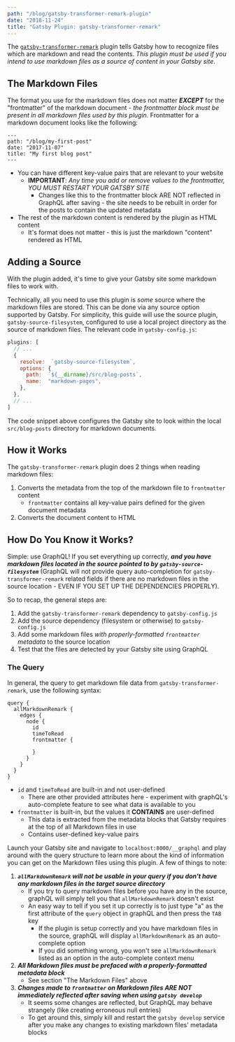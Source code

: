 ```yaml
---
path: "/blog/gatsby-transformer-remark-plugin"
date: "2018-11-24" 
title: "Gatsby Plugin: gatsby-transformer-remark"
---
```


The [`gatsby-transformer-remark`](https://www.gatsbyjs.org/docs/adding-markdown-pages/#transforming-markdown--gatsby-transformer-remark) plugin tells Gatsby how to recognize files which are markdown and read the contents. _This plugin must be used if you intend to use markdown files as a source of content in your Gatsby site_.

## The Markdown Files
The format you use for the markdown files does not matter _**EXCEPT**_ for the "frontmatter" of the markdown document - _the frontmatter block must be present in all markdown files used by this plugin_. Frontmatter for a markdown document looks like the following:

```text
---
path: "/blog/my-first-post"
date: "2017-11-07" 
title: "My first blog post"
---
```
- You can have different key-value pairs that are relevant to your website
  - **IMPORTANT**: _Any time you add or remove values to the frontmatter, YOU MUST RESTART YOUR GATSBY SITE_
    - Changes like this to the frontmatter block ARE NOT reflected in GraphQL after saving - the site needs to be rebuilt in order for the posts to contain the updated metadata
- The rest of the markdown content is rendered by the plugin as HTML content
  - It's format does not matter - this is just the markdown "content" rendered as HTML

## Adding a Source
With the plugin added, it's time to give your Gatsby site some markdown files to work with.

Technically, all you need to use this plugin is _some_ source where the markdown files are stored. This can be done via any source option supported by Gatsby. For simplicity, this guide will use the source plugin, `gatsby-source-filesystem`, configured to use a local project directory as the source of markdown files. The relevant code in `gatsby-config.js`:

```JavaScript
plugins: [
  // ...
  {
    resolve:  `gatsby-source-filesystem`,
    options: {
      path:  `${__dirname}/src/blog-posts`,
      name:  "markdown-pages",
    },
  },
  // ...
]
```

The code snippet above configures the Gatsby site to look within the local `src/blog-posts` directory for markdown documents.

## How it Works
The `gatsby-transformer-remark` plugin does 2 things when reading markdown files:
1. Converts the metadata from the top of the markdown file to `frontmatter` content
    - `frontmatter` contains all key-value pairs defined for the given document metadata
2. Converts the document content to HTML

## How Do You Know it Works?
Simple: use GraphQL! If you set everything up correctly, _**and you have markdown files located in the source pointed to by `gatsby-source-filesystem`**_ (GraphQL will not provide query auto-completion for `gatsby-transformer-remark` related fields if there are no markdown files in the source location - EVEN IF YOU SET UP THE DEPENDENCIES PROPERLY).

So to recap, the general steps are:
1. Add the `gatsby-transformer-remark` dependency to `gatsby-config.js`
2. Add the source dependency (filesystem or otherwise) to `gatsby-config.js`
3. Add some markdown files _with properly-formatted `frontmatter` metadata_ to the source location
4. Test that the files are detected by your Gatsby site using GraphQL

### The Query
In general, the query to get markdown file data from `gatsby-transformer-remark`, use the following syntax:

```text
query {
  allMarkdownRemark {
    edges {
      node {
        id
        timeToRead
        frontmatter {
          
        }
      }
    }
  }
}
```
- `id` and `timeToRead` are built-in and not user-defined
  - There are other provided attributes here - experiment with graphQL's auto-complete feature to see what data is available to you
- `frontmatter` is built-in, but the values it **CONTAINS** are user-defined
  - This data is extracted from the metadata blocks that Gatsby requires at the top of all Markdown files in use
  - Contains user-defined key-value pairs

Launch your Gatsby site and navigate to `localhost:8000/__graphql` and play around with the query structure to learn more about the kind of information you can get on the Markdown files using this plugin. A few of things to note:
1. _**`allMarkdownRemark` will not be usable in your query if you don't have any markdown files in the target source directory**_
    - If you try to query markdown files before you have any in the source, graphQL will simply tell you that `allMarkdownRemark` doesn't exist
    - An easy way to tell if you set it up correctly is to just type "a" as the first attribute of the `query` object in graphQL and then press the `TAB` key
      - If the plugin is setup correctly and you have markdown files in the source, graphQL will display `allMarkdownRemark` as an auto-complete option
      - If you did something wrong, you won't see `allMarkdownRemark` listed as an option in the auto-complete context menu
2. _**All Markdown files must be prefaced with a properly-formatted metadata block**_
    - See section "The Markdown Files" above
3. _**Changes made to `frontmatter` on Markdown files ARE NOT immediately reflected after saving when using `gatsby develop`**_
    - It seems some changes are reflected, but GraphQL may behave strangely (like creating erroneous null entries)
    - To get around this, simply kill and restart the `gatsby develop` service after you make any changes to existing markdown files' metadata blocks